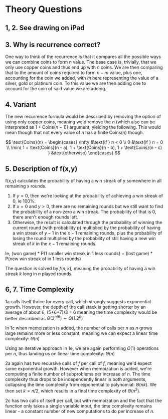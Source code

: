 # Theory Questions

## 1, 2. See drawing on iPad


## 3. Why is recurrence correct?
One way to think of the recurrence is that it compares all the possible ways we can combine coins
to form $n$ value. The base case is, trivially, that we only use copper coins and thus end up with
$n$ coins. We are then comparing that to the amount of coins required to form $n - m$ value, plus
one, accounting for the coin we added, with $m$ here representing the value of a silver, gold or
platinum coin. To this value we are then adding one to account for the coin of said value we are
adding.


## 4. Variant
The new recurrence formula would be described by removing the option of using only copper coins,
meaning we'd remove the $n$ (which also can be interpreted as  $1 + \text{Coins}(n - 1)$) argument,
yielding the following. This would mean though that not every value of $n$ has a finite
$\text{Coins}(n)$ though. 

$$
\text{Coins}(n) = \begin{cases}
  \infty &\text{if } n < 0 \\
  0 &\text{if } n = 0 \\
  \min(
    1 + \text{Coins}(n - a),
    1 + \text{Coins}(n - b),
    1 + \text{Coins}(n - c)
  ) &\text{otherwise}
\end{cases}
$$

## 5. Description of f(x,y)
f(x,y) calculates the probability of having a win streak of y somewhere in all remaining x rounds.

1. If $y = 0$, then we're looking at the probability of achieving a win streak of 0, ie 100%.
2. If $x = 0$ and $y > 0$, there are no remaining rounds but we still want to find the probability
    of a non-zero a win streak. The probability of that is 0, there aren't enough rounds left.
3. Otherwise, the result is calculated through the probability of winning the current round
    (with probability $p$) multiplied by the probability of having a win streak of $y - 1$ in the
    $x - 1$ remaining rounds, plus the probability of losing the round multiplied by the
    probability of still having a new win streak of $k$ in the $x - 1$ remaining rounds.

Ie, (won game) * P(1 smaller win streak in 1 less rounds) + (lost game) * P(new win streak of in 1
less rounds)

The question is solved by $f(n, k)$, meaning the probability of having a win streak $k$ long in $n$
played rounds.


## 6, 7. Time Complexity
1a calls itself thrice for every call, which strongly suggests exponential growth. However, the
depth of the call stack is getting shorter by an average of about 6, (5+6+7)/3 = 6 meaning the
time complexity would be better described as $Θ(3^{n/6}) \sim Θ(1.2^n)$

In 1c when memoization is added, the number of calls per $n$ as $n$ grows large remains more or
less constant, meaning we can expect a linear time complexity: $Θ(n)$

Using an iterative approach in 1e, we are again performing $O(1)$ operations per $n$, thus
landing us on linear time complexity: $Θ(n)$

2a again has two recursive calls of $f$ per call of $f$, meaning we'd expect some exponential
growth. However when memoization is added, we're computing a finite number of subproblems per
increase of $n$. The time complexity thus drops to be independently linear in both arguments,
collapsing the time complexity from exponential to polynomial: $Θ(nk)$. We then set $k = n/2$,
which results in a final time complexity of $Θ(n^2)$.

2c has two calls of itself per call, but with memoization and the fact that the function only takes
a single variable input, the time complexity remains linear - a constant number of new computations
to do per increase of $n$.

